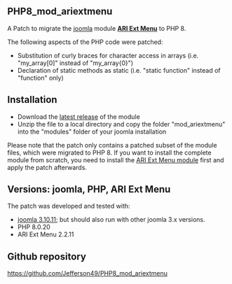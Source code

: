## PHP8_mod_ariextmenu
A Patch to migrate the [joomla](https://www.joomla.org/) module [**ARI Ext Menu**](https://extensions.joomla.org/extension/ari-ext-menu/) to PHP 8.

The following aspects of the PHP code were patched:
+ Substitution of curly braces for character access in arrays (i.e. "my_array[0]" instead of "my_array{0}")
+ Declaration of static methods as static (i.e. "static function" instead of "function" only)

##  Installation
+ Download the [latest release](https://github.com/Jefferson49/PHP8_mod_ariextmenu/releases/latest) of the module
+ Unzip the file to a local directory and copy the folder "mod_ariextmenu" into the "modules" folder of your joomla installation

Please note that the patch only contains a patched subset of the module files, which were migrated to PHP 8. If you want to install the complete module from scratch, you need to install the [ARI Ext Menu module](https://extensions.joomla.org/extension/ari-ext-menu/) first and apply the patch afterwards.

##  Versions: joomla, PHP, ARI Ext Menu 
The patch was developed and tested with: 
+ [joomla 3.10.11](https://downloads.joomla.org/cms/joomla3); but should also run with other joomla 3.x versions.
+ PHP 8.0.20
+ ARI Ext Menu 2.2.11

##  Github repository  
https://github.com/Jefferson49/PHP8_mod_ariextmenu
